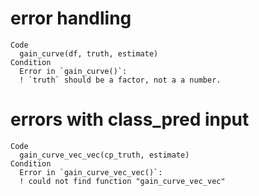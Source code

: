 # error handling

    Code
      gain_curve(df, truth, estimate)
    Condition
      Error in `gain_curve()`:
      ! `truth` should be a factor, not a a number.

# errors with class_pred input

    Code
      gain_curve_vec_vec(cp_truth, estimate)
    Condition
      Error in `gain_curve_vec_vec()`:
      ! could not find function "gain_curve_vec_vec"

